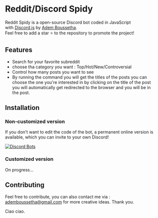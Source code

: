 # Reddit/Discord Spidy
Reddit Spidy is a open-source Discord bot coded in JavaScript with [Discord.js](https://discord.js.org/) by [Adem Boussetha](https://github.com/Ademboussetha).\
Feel free to add a star ⭐ to the repository to promote the project!

## Features
* Search for your favorite subreddit
* choose tha category you want : Top/Hot/New/Controversial  
* Control how many posts you want to see
* By running the command you will get the titles of the posts you can choose the one you're interested in by clicking on the title of the post you will automatically get redirected to the browser and you will be in the post.

## Installation

### Non-customized version

If you don't want to edit the code of the bot, a permanent online version is available, which you can invite to your own Discord!   

[![Discord Bots](https://cdn.iconscout.com/icon/free/png-256/discord-4054295-3352977.png)](https://top.gg/bot/781590639883452467)

### Customized version
On progress...

## Contributing
Feel free to contribute, you can also contact me via : ademboussetha@gmail.com for more creative ideas.
Thank you. 

Ciao ciao.
